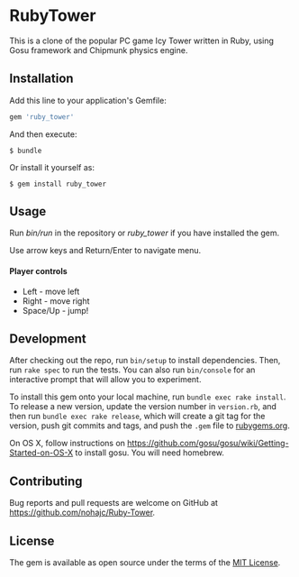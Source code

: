 # RubyTower

This is a clone of the popular PC game Icy Tower written in Ruby, using Gosu framework and Chipmunk physics engine.

## Installation

Add this line to your application's Gemfile:

```ruby
gem 'ruby_tower'
```

And then execute:

    $ bundle

Or install it yourself as:

    $ gem install ruby_tower

## Usage

Run *bin/run* in the repository or *ruby\_tower* if you have installed the gem.

Use arrow keys and Return/Enter to navigate menu.

#### Player controls
* Left - move left
* Right - move right
* Space/Up - jump!

## Development

After checking out the repo, run `bin/setup` to install dependencies. Then, run `rake spec` to run the tests. You can also run `bin/console` for an interactive prompt that will allow you to experiment.

To install this gem onto your local machine, run `bundle exec rake install`. To release a new version, update the version number in `version.rb`, and then run `bundle exec rake release`, which will create a git tag for the version, push git commits and tags, and push the `.gem` file to [rubygems.org](https://rubygems.org).

On OS X, follow instructions on https://github.com/gosu/gosu/wiki/Getting-Started-on-OS-X to install gosu. You will need homebrew.

## Contributing

Bug reports and pull requests are welcome on GitHub at https://github.com/nohajc/Ruby-Tower.


## License

The gem is available as open source under the terms of the [MIT License](http://opensource.org/licenses/MIT).

